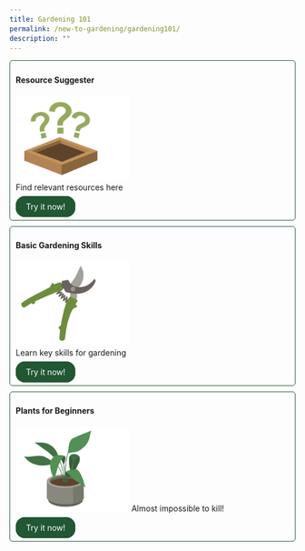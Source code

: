 ```yaml
---
title: Gardening 101
permalink: /new-to-gardening/gardening101/
description: ""
---
```

<style>
	
	.wrapper {
		display: grid;
		grid-template-columns: repeat(auto-fit, minmax(250px, 1fr));
		grid-template-rows: auto-fit;
		column-gap: 10px;
		row-gap: 10px;
	}

	.box {
		border: solid 1px #215732 ;
		border-radius: 5px;
		padding: 5px 10px 15px 10px;
	}
		
		  .button-primary {
    background-color: #215732;
    border: 2px solid #215732;
    padding: 0.5rem 1rem;
  	border-radius: 1rem;
    color: white !important;
	  text-decoration: none !important;
  }
</style>

<div class="wrapper">
  <div class="box">
    <h4>Resource Suggester</h4>
	      <img style="height:150px; width:200px; display: inline" src="/images/Landing_page/Gardening101/questionmarks.png"><br>
			Find relevant resources here<br><br>
			<a class="button-primary" href="https://staging.dmhtu0pi4p9u7.amplifyapp.com/new-to-gardening/resource-suggester/">Try it now!</a>
	</div>
	<div class="box">
		<h4>Basic Gardening Skills</h4>
			<img style="height:150px; width:200px display: inline" src="/images/Landing_page/Gardening101/secateurs.png"><br>
			Learn key skills for gardening<br><br>
			<a class="button-primary" href="https://staging.dmhtu0pi4p9u7.amplifyapp.com/new-to-gardening/basic-gardening-skills/">Try it now!</a>
	</div>
	<div class="box">
		<h4>Plants for Beginners</h4>
			<img style="height:150px; width:200px" src="/images/Landing_page/Gardening101/pottedplant.png">
			Almost impossible to kill!<br><br>
			<a class="button-primary" href="https://staging.dmhtu0pi4p9u7.amplifyapp.com/new-to-gardening/plants-for-beginners/">Try it now!</a>
		</div>
</div>